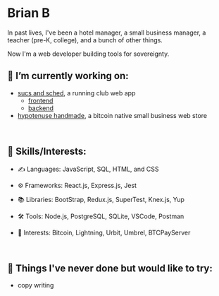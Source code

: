 # Brian B

In past lives, I've been a hotel manager, a small business manager, a teacher (pre-K, college), and a bunch of other things.

Now I'm a web developer building tools for sovereignty. 

## 🔭 I’m currently working on:
  - <a href='https://www.sucsandsched.netlify.app'>sucs and sched</a>, a running club web app
    - <a href='https://github.com/bbellify/sucsandsched-frontend'>frontend</a>
    - <a href='https://github.com/bbellify/sucsandsched-backend'>backend</a>
  - <a href='http://www.hypotenusehandmade.shop/'>hypotenuse handmade</a>, a bitcoin native small business web store

</br>

<!-- 

## 🌱 I’m currently learning:
 - hoon 

</br>
-->

## 🔌 Skills/Interests:
- ✍️ Languages: JavaScript, SQL, HTML, and CSS

- ⚙️ Frameworks: React.js, Express.js, Jest

- 📚 Libraries: BootStrap, Redux.js, SuperTest, Knex.js, Yup

- 🛠️ Tools: Node.js, PostgreSQL, SQLite, VSCode, Postman

- 👾 Interests: Bitcoin, Lightning, Urbit, Umbrel, BTCPayServer

</br>

## 📌 Things I've never done but would like to try:
  - copy writing

</br>
